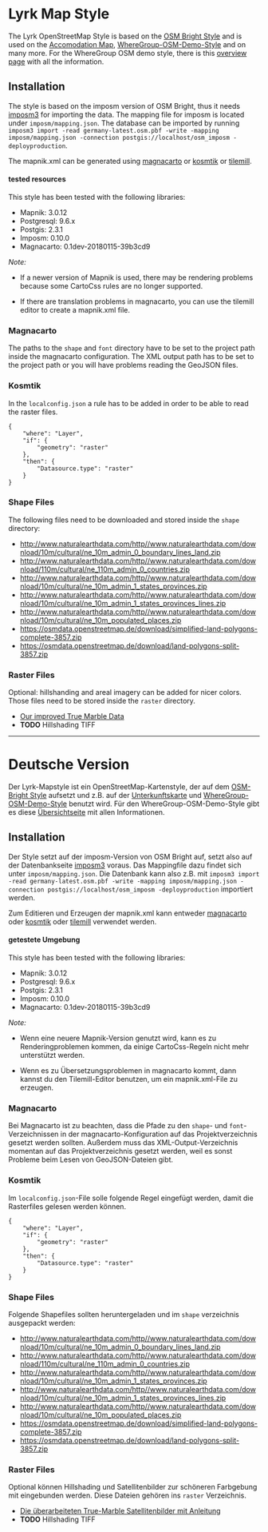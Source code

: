 # Lyrk Map Style

The Lyrk OpenStreetMap Style is based on the [OSM Bright Style](https://github.com/mapbox/osm-bright) and is used on the [Accomodation Map](http://unterkunftskarte.de), [WhereGroup-OSM-Demo-Style](https://osm-demo.wheregroup.com/karte/#14/50.7386/7.0854) and on many more. For the WhereGroup OSM demo style, there is this [overview page](https://wheregroup.com/unternehmen/Aktuelles/Details/wheregroup-OSM-demo-Dienst-wurde-aktualisiert-und-erweitert.html) with all the information.

## Installation

The style is based on the imposm version of OSM Bright, thus it needs [imposm3](https://github.com/omniscale/imposm3) for importing the data. The mapping file for imposm is located under `imposm/mapping.json`. The database can be imported by running `imposm3 import -read germany-latest.osm.pbf -write -mapping imposm/mapping.json -connection postgis://localhost/osm_imposm -deployproduction`.

The mapnik.xml can be generated using [magnacarto](https://github.com/omniscale/magnacarto) or [kosmtik](https://github.com/kosmtik/kosmtik/) or [tilemill](https://github.com/tilemill-project/tilemill).

#### tested resources

This style has been tested with the following libraries:
- Mapnik: 3.0.12
- Postgresql: 9.6.x
- Postgis: 2.3.1
- Imposm: 0.10.0
- Magnacarto: 0.1dev-20180115-39b3cd9

_Note:_
- If a newer version of Mapnik is used, there may be rendering problems because some CartoCss rules are no longer supported.

- If there are translation problems in magnacarto, you can use the tilemill editor to create a mapnik.xml file.

### Magnacarto

The paths to the `shape` and `font` directory have to be set to the project path inside the magnacarto configuration. The XML output path has to be set to the project path or you will have problems reading the GeoJSON files.


### Kosmtik

In the `localconfig.json` a rule has to be added in order to be able to read the raster files.

	{
		"where": "Layer",
		"if": {
			"geometry": "raster"
		},
		"then": {
			"Datasource.type": "raster"
		}
	}

### Shape Files

The following files need to be downloaded and stored inside the `shape` directory:

* http://www.naturalearthdata.com/http//www.naturalearthdata.com/download/10m/cultural/ne_10m_admin_0_boundary_lines_land.zip
* http://www.naturalearthdata.com/http//www.naturalearthdata.com/download/110m/cultural/ne_110m_admin_0_countries.zip
* http://www.naturalearthdata.com/http//www.naturalearthdata.com/download/10m/cultural/ne_10m_admin_1_states_provinces.zip
* http://www.naturalearthdata.com/http//www.naturalearthdata.com/download/10m/cultural/ne_10m_admin_1_states_provinces_lines.zip
* http://www.naturalearthdata.com/http//www.naturalearthdata.com/download/10m/cultural/ne_10m_populated_places.zip
* https://osmdata.openstreetmap.de/download/simplified-land-polygons-complete-3857.zip
* https://osmdata.openstreetmap.de/download/land-polygons-split-3857.zip

### Raster Files

Optional: hillshanding and areal imagery can be added for nicer colors. Those files need to be stored inside the `raster` directory.

* [Our improved True Marble Data](https://github.com/lyrk/true-marble-edit)
* **TODO** Hillshading TIFF

<hr/>

# Deutsche Version

Der Lyrk-Mapstyle ist ein OpenStreetMap-Kartenstyle, der auf dem [OSM-Bright Style](https://github.com/mapbox/osm-bright) aufsetzt und z.B. auf der [Unterkunftskarte](http://unterkunftskarte.de) und [WhereGroup-OSM-Demo-Style](https://osm-demo.wheregroup.com/karte/#14/50.7386/7.0854) benutzt wird. Für den WhereGroup-OSM-Demo-Style gibt es diese [Übersichtseite](https://wheregroup.com/unternehmen/Aktuelles/Details/wheregroup-OSM-demo-Dienst-wurde-aktualisiert-und-erweitert.html) mit allen Informationen.

## Installation

Der Style setzt auf der imposm-Version von OSM Bright auf, setzt also auf der Datenbankseite [imposm3](https://github.com/omniscale/imposm3) voraus. Das Mappingfile dazu findet sich unter `imposm/mapping.json`. Die Datenbank kann also z.B. mit `imposm3 import -read germany-latest.osm.pbf -write -mapping imposm/mapping.json -connection postgis://localhost/osm_imposm -deployproduction` importiert werden.

Zum Editieren und Erzeugen der mapnik.xml kann entweder [magnacarto](https://github.com/omniscale/magnacarto) oder [kosmtik](https://github.com/kosmtik/kosmtik/) oder [tilemill](https://github.com/tilemill-project/tilemill) verwendet werden.

#### getestete Umgebung
    
This style has been tested with the following libraries:
- Mapnik: 3.0.12
- Postgresql: 9.6.x
- Postgis: 2.3.1
- Imposm: 0.10.0
- Magnacarto: 0.1dev-20180115-39b3cd9
    
_Note:_
- Wenn eine neuere Mapnik-Version genutzt wird, kann es zu Renderingproblemen kommen, da einige CartoCss-Regeln nicht mehr unterstützt werden.
    
- Wenn es zu Übersetzungsproblemen in magnacarto kommt, dann kannst du den Tilemill-Editor benutzen, um ein mapnik.xml-File zu erzeugen.

### Magnacarto

Bei Magnacarto ist zu beachten, dass die Pfade zu den `shape`- und `font`-Verzeichnissen in der magnacarto-Konfiguration auf das Projektverzeichnis gesetzt werden sollten. Außerdem muss das XML-Output-Verzeichnis momentan auf das Projektverzeichnis gesetzt werden, weil es sonst Probleme beim Lesen von GeoJSON-Dateien gibt.

### Kosmtik

Im `localconfig.json`-File solle folgende Regel eingefügt werden, damit die Rasterfiles gelesen werden können.

	{
		"where": "Layer",
		"if": {
			"geometry": "raster"
		},
		"then": {
			"Datasource.type": "raster"
		}
	}

### Shape Files

Folgende Shapefiles sollten heruntergeladen und im `shape` verzeichnis ausgepackt werden:

* http://www.naturalearthdata.com/http//www.naturalearthdata.com/download/10m/cultural/ne_10m_admin_0_boundary_lines_land.zip
* http://www.naturalearthdata.com/http//www.naturalearthdata.com/download/110m/cultural/ne_110m_admin_0_countries.zip
* http://www.naturalearthdata.com/http//www.naturalearthdata.com/download/10m/cultural/ne_10m_admin_1_states_provinces.zip
* http://www.naturalearthdata.com/http//www.naturalearthdata.com/download/10m/cultural/ne_10m_admin_1_states_provinces_lines.zip
* http://www.naturalearthdata.com/http//www.naturalearthdata.com/download/10m/cultural/ne_10m_populated_places.zip
* https://osmdata.openstreetmap.de/download/simplified-land-polygons-complete-3857.zip
* https://osmdata.openstreetmap.de/download/land-polygons-split-3857.zip

### Raster Files

Optional können Hillshading und Satellitenbilder zur schöneren Farbgebung mit eingebunden werden. Diese Dateien gehören ins `raster` Verzeichnis.

* [Die überarbeiteten True-Marble Satellitenbilder mit Anleitung](https://github.com/lyrk/true-marble-edit)
* **TODO** Hillshading TIFF
